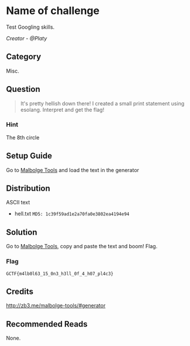 # Name of challenge
Test Googling skills.

<i>Creator - @Platy</i>

## Category
Misc.

## Question
>It's pretty hellish down there! I created a small print statement using esolang. Interpret and get the flag!

### Hint
The 8th circle

## Setup Guide
Go to [Malbolge Tools](http://zb3.me/malbolge-tools/#generator) and load the text in the generator

## Distribution
ASCII text
- hell.txt `MD5: 1c39f59ad1e2a70fa0e3802ea4194e94`

## Solution
Go to [Malbolge Tools](http://zb3.me/malbolge-tools/#interpreter), copy and paste the text and boom! Flag.

### Flag
`GCTF{m4lb0l63_15_0n3_h3ll_0f_4_h07_pl4c3}`

## Credits
http://zb3.me/malbolge-tools/#generator

## Recommended Reads
None.
